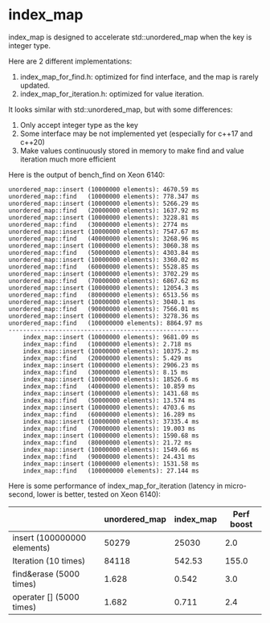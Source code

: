 # index_map
index_map is designed to accelerate std::unordered_map when the key is integer type. 

Here are 2 different implementations:
1) index_map_for_find.h: optimized for find interface, and the map is rarely updated.
2) index_map_for_iteration.h: optimized for value iteration. 

It looks similar with std::unordered_map, but with some differences:
1) Only accept integer type as the key
2) Some interface may be not implemented yet (especially for c++17 and c++20)
3) Make values continuously stored in memory to make find and value iteration much more efficient 

Here is the output of bench_find on Xeon 6140: 
```
unordered_map::insert (10000000 elements): 4670.59 ms
unordered_map::find   (10000000 elements): 778.347 ms
unordered_map::insert (10000000 elements): 5266.29 ms
unordered_map::find   (20000000 elements): 1637.92 ms
unordered_map::insert (10000000 elements): 3228.81 ms
unordered_map::find   (30000000 elements): 2774 ms
unordered_map::insert (10000000 elements): 7547.67 ms
unordered_map::find   (40000000 elements): 3268.96 ms
unordered_map::insert (10000000 elements): 3060.38 ms
unordered_map::find   (50000000 elements): 4303.84 ms
unordered_map::insert (10000000 elements): 3360.02 ms
unordered_map::find   (60000000 elements): 5528.85 ms
unordered_map::insert (10000000 elements): 3702.29 ms
unordered_map::find   (70000000 elements): 6867.62 ms
unordered_map::insert (10000000 elements): 12054.3 ms
unordered_map::find   (80000000 elements): 6513.56 ms
unordered_map::insert (10000000 elements): 3040.1 ms
unordered_map::find   (90000000 elements): 7566.01 ms
unordered_map::insert (10000000 elements): 3278.36 ms
unordered_map::find   (100000000 elements): 8864.97 ms
-----------------------------------------------------
    index_map::insert (10000000 elements): 9681.09 ms
    index_map::find   (10000000 elements): 2.718 ms
    index_map::insert (10000000 elements): 10375.2 ms
    index_map::find   (20000000 elements): 5.429 ms
    index_map::insert (10000000 elements): 2906.23 ms
    index_map::find   (30000000 elements): 8.15 ms
    index_map::insert (10000000 elements): 18526.6 ms
    index_map::find   (40000000 elements): 10.859 ms
    index_map::insert (10000000 elements): 1431.68 ms
    index_map::find   (50000000 elements): 13.574 ms
    index_map::insert (10000000 elements): 4703.6 ms
    index_map::find   (60000000 elements): 16.289 ms
    index_map::insert (10000000 elements): 37335.4 ms
    index_map::find   (70000000 elements): 19.003 ms
    index_map::insert (10000000 elements): 1590.68 ms
    index_map::find   (80000000 elements): 21.72 ms
    index_map::insert (10000000 elements): 1549.66 ms
    index_map::find   (90000000 elements): 24.431 ms
    index_map::insert (10000000 elements): 1531.58 ms
    index_map::find   (100000000 elements): 27.144 ms
```

Here is some performance of index_map_for_iteration (latency in micro-second, lower is better, tested on Xeon 6140): 

|                             | unordered_map | index_map | Perf boost |
| --------------------------- | ------------- | --------- | ---------- |
| insert (100000000 elements) |	50279         |	25030	    | 2.0        |
| Iteration (10 times)	      | 84118	        | 542.53	  | 155.0      |
| find&erase (5000 times)	    | 1.628         |	0.542	    | 3.0        |
| operater [] (5000 times)	  | 1.682	        | 0.711     | 2.4        |
